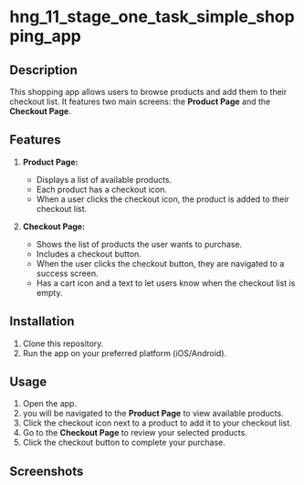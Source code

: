 # hng_11_stage_one_task_simple_shopping_app

## Description
This shopping app allows users to browse products and add them to their checkout list. It features two main screens: the **Product Page** and the **Checkout Page**.

## Features
1. **Product Page:**
   - Displays a list of available products.
   - Each product has a checkout icon.
   - When a user clicks the checkout icon, the product is added to their checkout list.

2. **Checkout Page:**
   - Shows the list of products the user wants to purchase.
   - Includes a checkout button.
   - When the user clicks the checkout button, they are navigated to a success screen.
   - Has a cart icon and a text to let users know when the checkout list is empty.

## Installation
1. Clone this repository.
2. Run the app on your preferred platform (iOS/Android).

## Usage
1. Open the app.
2. you will be navigated to the **Product Page** to view available products.
3. Click the checkout icon next to a product to add it to your checkout list.
4. Go to the **Checkout Page** to review your selected products.
5. Click the checkout button to complete your purchase.

## Screenshots


